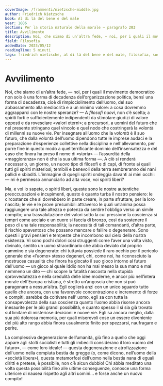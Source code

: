 ```yaml
---
coverImage: /frammenti/nietzsche-middle.jpg
author: Friedrich Nietzsche
book: Al di là del bene e del male
year: 1886 
section: Per la storia naturale della morale — paragrafo 203
title: Avvilimento
description: Noi, che siamo di un’altra fede, — noi, per i quali il movimento democratico non solo è una forma di decadenza dell’organizzazione politica, bensì una forma di decadenza,
field: Filosofia 
addedDate: 2023/05/12
readingTime: 5 minuti
tags: friedrich nietzsche, al di là del bene e del male, filosofia, societaavvilimento, degenerazione, 1886, germania
---
```


# Avvilimento

Noi, che siamo di un’altra fede, &mdash; noi, per i quali il movimento democratico non solo è una forma di decadenza dell’organizzazione politica, bensì una forma di decadenza, cioè di rimpicciolimento dell’uomo, del suo abbassamento alla mediocrità e a un minimo valore: a cosa dovremmo aggrapparci con le nostre speranze? &mdash; A *filosofi nuovi*, non c’è scelta; a spiriti forti e sufficientemente indipendenti da stimolare giudizi di valore opposti e da rovesciare &laquo;valori eterni&raquo;; a precursori, a uomini del futuro che nel presente stringano quel vincolo e quel nodo che costringerà la volontà di millenni su nuove vie. Per insegnare all’uomo che la *volontà* è il suo futuro, che dalla volontà dell'uomo dipendono tutte le imprese audaci e la preparazione d’esperienze collettive nella disciplina e nell'allevamento, per porre fine in questo modo a quel terrificante dominio dell’insensatezza e del caso che finora ha preso il nome di &laquo;storia&raquo; &mdash; l’assurdità della &laquo;maggioranza&raquo; non è che la sua ultima forma &mdash;. A ciò si renderà necessario, un giorno, un nuovo tipo di filosofi e di capi, di fronte ai quali tutti gli spiriti misteriosi, temibili e benevoli della terra sembreranno dei nani pallidi e sbiaditi. L’immagine di quegli spiriti ondeggia davanti ai miei occhi: &mdash; mi è permesso annunciarlo ad alta voce, voi spiriti liberi? 

Ma, e voi lo sapete, o spiriti liberi, queste sono le nostre autentiche preoccupazioni e incupimenti, questo è quanto turba il nostro pensiero: le circostanze che si dovrebbero in parte creare, in parte sfruttare, per la loro nascita; le vie e le prove presumibili attraverso le quali un’anima possa raggiungere una tale altezza e potenza da sentire l’obbligo verso un simile compito; una trasvalutazione dei valori sotto la cui pressione la coscienza si tempri come acciaio e un cuore si faccia di bronzo, così da sostenere il peso di una tale responsabilità; la necessità di tali comandanti, d’altra parte, il rischio spaventoso che possano mancare o fallire o degenerare. Sono questi i gravi pensieri e tempeste che incombono sul cielo della nostra esistenza. Vi sono pochi dolori così struggenti come l’aver una volta visto, divinato, sentito un uomo straordinario che abbia deviato dal proprio cammino e sia degenerato: chi tuttavia possiede il raro occhio per il pericolo generale che &laquo;l’uomo&raquo; stesso degeneri, chi, come noi, ha riconosciuto la mostruosa casualità che finora ha giocato il suo gioco intorno al futuro dell’uomo &mdash; un gioco al quale Iddio non ha mai messo la sua mano e mai nemmeno un dito &mdash; chi scopre la fatalità nascosta nella stupida sprovvedutezza e nella credulità delle idee moderne, e ancor più nell’intera morale dell'Europa cristiana, è stretto un’angoscia che non si può paragonare a nessun’altra. Egli coglierà anzi con un unico sguardo tutto quello che ancora, con una favorevole concentrazione e incremento di forze e compiti, sarebbe da coltivare nell’ uomo, egli sa con tutta la consapevolezza della sua coscienza quanto l’uomo abbia risorse ancora inesaurite per le più grandi possibilità, e quanto spesso il si sia già trovato sul limitare di misteriose decisioni e nuove vie. Egli sa ancora meglio, dalla sua più dolorosa memoria, per quali miserevoli cose un essere diveniente del più alto rango abbia finora usualmente finito per spezzarsi, naufragare e perire.

La complessiva degenerazione dell’umanità, giù fino a quello che oggi appare agli stolti socialisti e tutti gli imbecilli considerano il loro &laquo;uomo del futuro&raquo;, &mdash; come loro ideale! &mdash; questa degenerazione e atrofizzazione dell’uomo nella compiuta bestia da gregge (o, come dicono, nell’uomo della &laquo;società libera&raquo;), questa metamorfosi dell’uomo nella bestia nana di eguali diritti e pretese, è possibile, non c’è alcun dubbio! Chi abbia meditato una volta questa possibilità fino alle ultime conseguenze, conosce una forma ulteriore di nausea rispetto agli altri uomini... e forse anche un nuovo compito!


